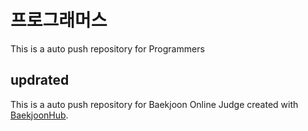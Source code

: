 # 프로그래머스
This is a auto push repository for Programmers

## updrated 
This is a auto push repository for Baekjoon Online Judge created with [BaekjoonHub](https://github.com/BaekjoonHub/BaekjoonHub).
